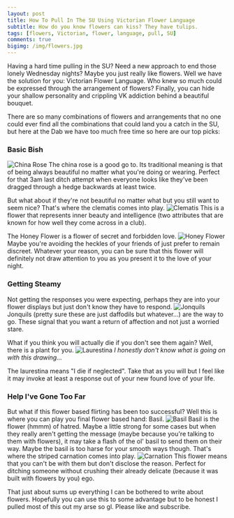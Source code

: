 ```yaml
---
layout: post
title: How To Pull In The SU Using Victorian Flower Language
subtitle: How do you know flowers can kiss? They have tulips.
tags: [flowers, Victorian, flower, language, pull, SU]
comments: true
bigimg: /img/flowers.jpg
---
```


Having a hard time pulling in the SU? Need a new approach to end those lonely Wednesday nights? Maybe you just really like flowers.  Well we have the solution for you: Victorian Flower Language. Who knew so much could be expressed through the arrangement of flowers? Finally, you can hide your shallow personality and crippling VK addiction behind a beautiful bouquet.

There are so many combinations of flowers and arrangements that no one could ever find all the combinations that could land you a catch in the SU, but here at the Dab we have too much free time so here are our top picks:

### Basic Bish
![China Rose](/img/flower1.png)
The china rose is a good go to. Its traditional meaning is that of being always beautiful no matter what you're doing or wearing. Perfect for that 3am last ditch attempt when everyone looks like they've been dragged through a hedge backwards at least twice.

But what about if they're not beautiful no matter what but you still want to seem nice? That's where the clematis comes into play.
![Clematis](/img/flower2.png)
This is a flower that represents inner beauty and intelligence (two attributes that are known for how well they come across in a club). 

The Honey Flower is a flower of secret and forbidden love.
![Honey Flower](/img/flower3.png)
Maybe you're avoiding the heckles of your friends of just prefer to remain discreet. Whatever your reason, you can be sure that this flower will definitely not draw attention to you as you present it to the love of your night.

### Getting Steamy
Not getting the responses you were expecting, perhaps they are into your flower displays but just don't know they have to respond.
![Jonquils](/img/flower4.png)
Jonquils (pretty sure these are just daffodils but whatever...) are the way to go. These signal that you want a return of affection and not just a worried stare. 

What if you think you will actually die if you don't see them again? Well, there is a plant for you.
![Laurestina](/img/flower5.png)
_I honestly don't know what is going on with this drawing..._

The laurestina means "I die if neglected". Take that as you will but I feel like it may invoke at least a response out of your new found love of your life.

### Help I've Gone Too Far

But what if this flower based flirting has been too successful? Well this is where you can play you final flower based hand: Basil.
![Basil](/img/flower6.png)
Basil is the flower (hmmm) of hatred. Maybe a little strong for some cases but when they really aren't getting the message (maybe because you're talking to them with flowers), it may take a flash of the ol' basil to send them on their way. Maybe the basil is too harse for your smooth ways though. That's where the striped carnation comes into play.
![Carnation](/img/flower7.png)
This flower means that you can't be with them but don't disclose the reason. Perfect for ditching someone without crushing their already delicate (because it was built with flowers by you) ego.

That just about sums up everything I can be bothered to write about flowers. Hopefully you can use this to some advantage but to be honest I pulled most of this out my arse so gl. Please like and subscribe.
